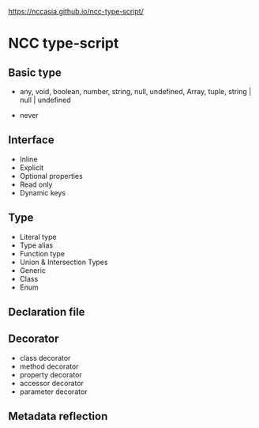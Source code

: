 
https://nccasia.github.io/ncc-type-script/


# NCC type-script

## Basic type
- any, void, boolean, number, string, null, undefined, Array<string>, tuple, string | null | undefined

- never

## Interface
- Inline
- Explicit
- Optional properties
- Read only
- Dynamic keys

## Type
- Literal type
- Type alias
- Function type
- Union & Intersection Types
- Generic
- Class
- Enum

## Declaration file

## Decorator
- class decorator
- method decorator
- property decorator
- accessor decorator
- parameter decorator

## Metadata reflection
